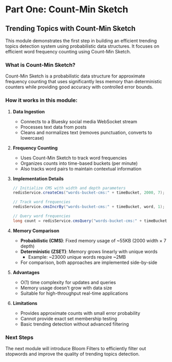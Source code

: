 # Part One: Count-Min Sketch

## Trending Topics with Count-Min Sketch

This module demonstrates the first step in building an efficient trending topics detection system using probabilistic data structures. It focuses on efficient word frequency counting using Count-Min Sketch.

### What is Count-Min Sketch?
Count-Min Sketch is a probabilistic data structure for approximate frequency counting that uses significantly less memory than deterministic counters while providing good accuracy with controlled error bounds.

### How it works in this module:

1. **Data Ingestion**
   - Connects to a Bluesky social media WebSocket stream
   - Processes text data from posts
   - Cleans and normalizes text (removes punctuation, converts to lowercase)

2. **Frequency Counting**
   - Uses Count-Min Sketch to track word frequencies
   - Organizes counts into time-based buckets (per minute)
   - Also tracks word pairs to maintain contextual information

3. **Implementation Details**
   ```java
   // Initialize CMS with width and depth parameters
   redisService.createCms("words-bucket-cms:" + timeBucket, 2000, 7);
   
   // Track word frequencies
   redisService.cmsIncrBy("words-bucket-cms:" + timeBucket, word, 1);
   
   // Query word frequencies
   long count = redisService.cmsQuery("words-bucket-cms:" + timeBucket, word);
   ```

4. **Memory Comparison**
   - **Probabilistic (CMS)**: Fixed memory usage of ~55KB (2000 width × 7 depth)
   - **Deterministic (ZSET)**: Memory grows linearly with unique words 
     - Example: ~23000 unique words require ~2MB
   - For comparison, both approaches are implemented side-by-side

5. **Advantages**
   - O(1) time complexity for updates and queries
   - Memory usage doesn't grow with data size
   - Suitable for high-throughput real-time applications

6. **Limitations**
   - Provides approximate counts with small error probability
   - Cannot provide exact set membership testing
   - Basic trending detection without advanced filtering

### Next Steps
The next module will introduce Bloom Filters to efficiently filter out stopwords and improve the quality of trending topics detection. 
